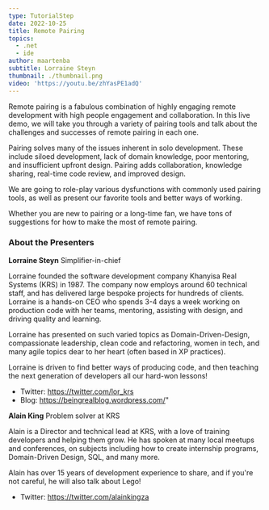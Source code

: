 ```yaml
---
type: TutorialStep
date: 2022-10-25
title: Remote Pairing
topics:
  - .net
  - ide
author: maartenba
subtitle: Lorraine Steyn
thumbnail: ./thumbnail.png
video: 'https://youtu.be/zhYasPE1adQ'
---
```


Remote pairing is a fabulous combination of highly engaging remote development with high people engagement and collaboration. In this live demo, we will take you through a variety of pairing tools and talk about the challenges and successes of remote pairing in each one.

Pairing solves many of the issues inherent in solo development. These include siloed development, lack of domain knowledge, poor mentoring, and insufficient upfront design. Pairing adds collaboration, knowledge sharing, real-time code review, and improved design.

We are going to role-play various dysfunctions with commonly used pairing tools, as well as present our favorite tools and better ways of working.

Whether you are new to pairing or a long-time fan, we have tons of suggestions for how to make the most of remote pairing.

### About the Presenters

**Lorraine Steyn** Simplifier-in-chief

Lorraine founded the software development company Khanyisa Real Systems (KRS) in 1987. The company now employs around 60 technical staff, and has delivered large bespoke projects for hundreds of clients. Lorraine is a hands-on CEO who spends 3-4 days a week working on production code with her teams, mentoring, assisting with design, and driving quality and learning.

Lorraine has presented on such varied topics as Domain-Driven-Design, compassionate leadership, clean code and refactoring, women in tech, and many agile topics dear to her heart (often based in XP practices).

Lorraine is driven to find better ways of producing code, and then teaching the next generation of developers all our hard-won lessons!

* Twitter: <https://twitter.com/lor_krs>
* Blog: <https://beingrealblog.wordpress.com/>"

**Alain King** Problem solver at KRS

Alain is a Director and technical lead at KRS, with a love of training developers and helping them grow. He has spoken at many local meetups and conferences, on subjects including how to create internship programs, Domain-Driven Design, SQL, and many more.

Alain has over 15 years of development experience to share, and if you're not careful, he will also talk about Lego!

* Twitter: <https://twitter.com/alainkingza>
